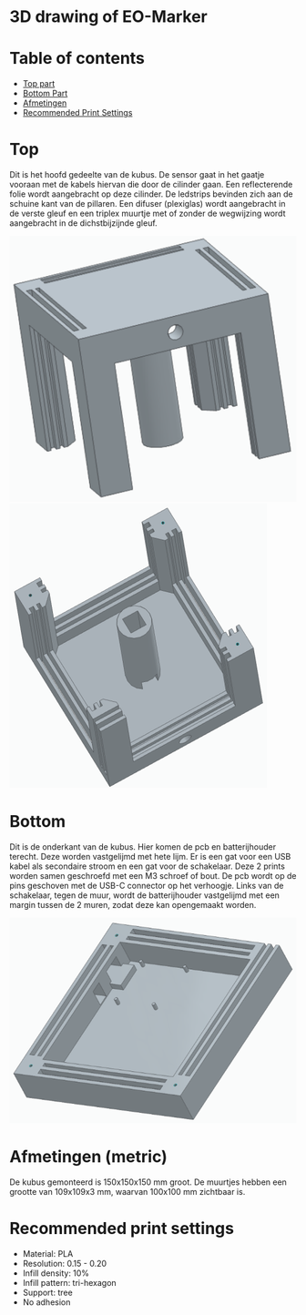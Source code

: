 # 3D drawing of EO-Marker

# Table of contents

- [Top part](#top)
- [Bottom Part](#bottom)
- [Afmetingen](#afmetingen-metric)
- [Recommended Print Settings](#recommended-print-settings)


# Top

Dit is het hoofd gedeelte van de kubus. De sensor gaat in het gaatje vooraan met de kabels hiervan die door de cilinder gaan. Een reflecterende folie wordt aangebracht op deze cilinder. De ledstrips bevinden zich aan de schuine kant van de pillaren. Een difuser (plexiglas) wordt aangebracht in de verste gleuf en een triplex muurtje met of zonder de wegwijzing wordt aangebracht in de dichstbijzijnde gleuf.

![Top](./img/3D_Main1.png "top")![Top](./img/3D_Main2.png "top")

# Bottom

Dit is de onderkant van de kubus. Hier komen de pcb en batterijhouder terecht. Deze worden vastgelijmd met hete lijm. Er is een gat voor een USB kabel als secondaire stroom en een gat voor de schakelaar. Deze 2 prints worden samen geschroefd met een M3 schroef of bout. De pcb wordt op de pins geschoven met de USB-C connector op het verhoogje. Links van de schakelaar, tegen de muur, wordt de batterijhouder vastgelijmd met een margin tussen de 2 muren, zodat deze kan opengemaakt worden.

![Bottom](./img/3D_Bottom.png "bottom")

# Afmetingen (metric)

De kubus gemonteerd is 150x150x150 mm groot. De muurtjes hebben een grootte van 109x109x3 mm, waarvan 100x100 mm zichtbaar is.

# Recommended print settings

- Material: PLA
- Resolution: 0.15 - 0.20
- Infill density: 10%
- Infill pattern: tri-hexagon
- Support: tree
- No adhesion